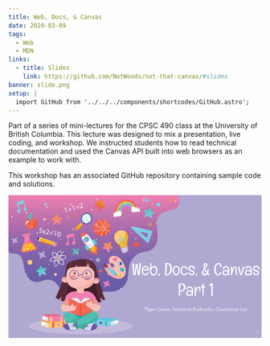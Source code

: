 ```yaml
---
title: Web, Docs, & Canvas
date: 2020-03-09
tags:
  - Web
  - MDN
links:
  - title: Slides
    link: https://github.com/NotWoods/not-that-canvas/#slides
banner: slide.png
setup: |
  import GitHub from '../../../components/shortcodes/GitHub.astro';
---
```


Part of a series of mini-lectures for the CPSC 490 class at the University of British Columbia. This lecture was designed to mix a presentation, live coding, and workshop. We instructed students how to read technical documentation and used the Canvas API built into web browsers as an example to work with.

This workshop has an associated GitHub repository containing sample code and solutions.

<GitHub repo="NotWoods/not-that-canvas" />

![](slide.png)
